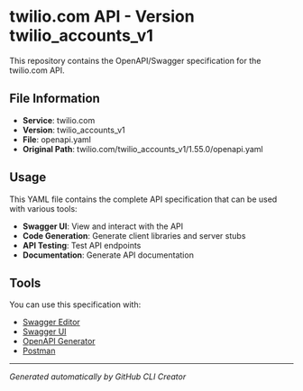 # twilio.com API - Version twilio_accounts_v1

This repository contains the OpenAPI/Swagger specification for the twilio.com API.

## File Information

- **Service**: twilio.com
- **Version**: twilio_accounts_v1
- **File**: openapi.yaml
- **Original Path**: twilio.com/twilio_accounts_v1/1.55.0/openapi.yaml

## Usage

This YAML file contains the complete API specification that can be used with various tools:

- **Swagger UI**: View and interact with the API
- **Code Generation**: Generate client libraries and server stubs
- **API Testing**: Test API endpoints
- **Documentation**: Generate API documentation

## Tools

You can use this specification with:

- [Swagger Editor](https://editor.swagger.io/)
- [Swagger UI](https://swagger.io/tools/swagger-ui/)
- [OpenAPI Generator](https://openapi-generator.tech/)
- [Postman](https://www.postman.com/)

---

*Generated automatically by GitHub CLI Creator*
